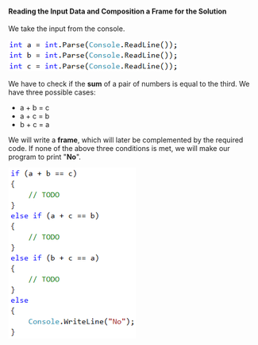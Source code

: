 #### Reading the Input Data and Composition a Frame for the Solution

We take the input from the console.

![](/assets/chapter-8-1-images/06.Sums-3-numbers-01.png)

We have to check if the **sum** of a pair of numbers is equal to the third. We have three possible cases:
* a + b = c
* a + c = b 
* b + c = a

We will write a **frame**, which will later be complemented by the required code. If none of the above three conditions is met, we will make our program to print "**No**".

![](/assets/chapter-8-1-images/06.Sums-3-numbers-02.png)
